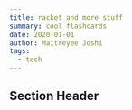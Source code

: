 ```yaml
---
title: racket and more stuff
summary: cool flashcards
date: 2020-01-01
author: Maitreyee Joshi
tags:
  - tech
---
```



## Section Header

